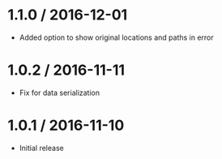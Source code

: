 
1.1.0 / 2016-12-01
==================

  * Added option to show original locations and paths in error

1.0.2 / 2016-11-11
==================
  * Fix for data serialization

1.0.1 / 2016-11-10
==================

  * Initial release
